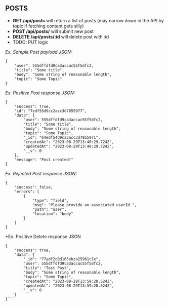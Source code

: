 ## POSTS
- **GET /api/posts** will return a list of posts (may narrow down in the API by topic if fetching content gets silly)
- **POST /api/posts/** will submit new post
- **DELETE /api/posts/:id** will delete post with :id
- TODO: PUT logic


*Ex. Sample Post payload JSON:*
```
{
    "user": 555dffdfd9ca3accac55f5dfc2,
    "title": "Some title",
    "body": "Some string of reasonable length",
    "topic": "Some Topic"
}

```

*Ex. Positive Post response JSON:*
```
{
    "success": true,
    "id": "7edf55d9cc2azc3d7855977",
    "data": {
        "user": 555dffdfd9ca3accac55f5dfc2,
        "title": "Some title",
        "body": "Some string of reasonable length",
        "topic": "Some Topic",
        "_id": "64edf54d9ca3acc3d7855971",
        "createdAt": "2023-08-29T13:40:29.724Z",
        "updatedAt": "2023-08-29T13:40:29.724Z",
        "__v": 0
    },
    "message": "Post created!"
}
```
*Ex. Rejected Post response JSON:*
```
{
    "success": false,
    "errors": [
        {
            "type": "field",
            "msg": "Please provide an associated userId.",
            "path": "user",
            "location": "body"
        }
    ]
}
```
*Ex. Positive Delete response JSON
```
{
    "success": true,
    "data": {
        "_id": "77ydf2c0d165ebza25961c7e",
        "user": 555dffdfd9ca3accac55f5dfc2,
        "title": "Test Post",
        "body": "Some string of reasonable length",
        "topic": "Some Topic",
        "createdAt": "2023-08-29T13:59:28.524Z",
        "updatedAt": "2023-08-29T13:59:28.524Z",
        "__v": 0
    }
}```
